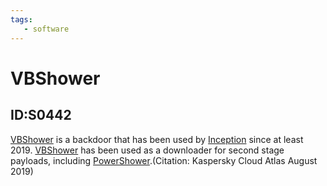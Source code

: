 ```yaml
---
tags:
   - software
---
```

# VBShower
## ID:S0442
[VBShower](software/S0442) is a backdoor that has been used by [Inception](groups/G0100) since at least 2019. [VBShower](software/S0442) has been used as a downloader for second stage payloads, including [PowerShower](software/S0441).(Citation: Kaspersky Cloud Atlas August 2019)
